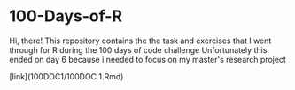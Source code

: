 # 100-Days-of-R
Hi, there! This repository contains the the task and exercises that I went through for R during the 100 days of code challenge
Unfortunately this ended on day 6 because i needed to focus on my master's research project

[link](100DOC1/100DOC 1.Rmd)
